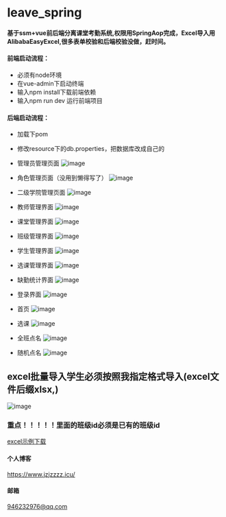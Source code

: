 # leave_spring
#### 基于ssm+vue前后端分离课堂考勤系统,权限用SpringAop完成，Excel导入用AlibabaEasyExcel,很多表单校验和后端校验没做，赶时间。

#### 前端启动流程：
- 必须有node环境
- 在vue-admin下启动终端
- 输入npm install下载前端依赖
- 输入npm run dev 运行前端项目

#### 后端启动流程：
- 加载下pom
- 修改resource下的db.properties，把数据库改成自己的

- 管理员管理页面
![image](https://user-images.githubusercontent.com/46312799/147228306-4f80c67e-4a8b-4642-8015-e7a5f93239ea.png)
- 角色管理页面（没用到懒得写了）
![image](https://user-images.githubusercontent.com/46312799/147228810-e02d35bc-ddb2-43be-9acc-3851393297a6.png)
- 二级学院管理页面
![image](https://user-images.githubusercontent.com/46312799/147228844-5a400d67-f4da-4493-83d6-279f29be9cd5.png)
- 教师管理界面
![image](https://user-images.githubusercontent.com/46312799/147228858-4b6e481d-44aa-452e-85f6-8f566c2b9a8f.png)
- 课堂管理界面
![image](https://user-images.githubusercontent.com/46312799/147228874-cc4e24b0-9fee-4432-950e-988e12b55c31.png)
- 班级管理界面
![image](https://user-images.githubusercontent.com/46312799/147228897-ebe4074c-7ce3-412d-9ef7-5344a136f43c.png)
- 学生管理界面
![image](https://user-images.githubusercontent.com/46312799/147228920-5791077c-2df1-4a82-93ed-34e16bee6ce7.png)
- 选课管理界面
![image](https://user-images.githubusercontent.com/46312799/147228934-e86e0b83-e1a5-407e-93bd-4590f4d986f9.png)
- 缺勤统计界面
![image](https://user-images.githubusercontent.com/46312799/147228957-4bc8f293-47af-40df-8f25-a6941b3787a9.png)
- 登录界面
![image](https://user-images.githubusercontent.com/46312799/147229001-ce027a7c-156b-4755-941b-55d0bd8f2325.png)
- 首页
![image](https://user-images.githubusercontent.com/46312799/147228985-f6703a12-d681-4c43-93a1-6ceb67a91a96.png)

- 选课
![image](https://user-images.githubusercontent.com/46312799/147229468-b760fe77-6476-4433-a7d7-0d8af6cf256d.png)

- 全班点名
![image](https://user-images.githubusercontent.com/46312799/147229511-995f5520-5fa3-4c5a-ace6-60a63e2105ae.png)

- 随机点名
![image](https://user-images.githubusercontent.com/46312799/147229540-667d4f5b-1d39-4ae6-a314-bfc1581eeca0.png)


## excel批量导入学生必须按照我指定格式导入(excel文件后缀xlsx,)
![image](https://user-images.githubusercontent.com/46312799/147229118-51b42099-2ec8-49c0-b187-a448a6bf07d1.png)
### 重点！！！！！里面的班级id必须是已有的班级id
[excel示例下载](https://fxb-jzj.oss-cn-guangzhou.aliyuncs.com/excel/student.xlsx
)
#### 个人博客
https://www.jzjzzzz.icu/
#### 邮箱
946232976@qq.com
